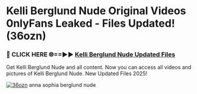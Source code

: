 # Kelli Berglund Nude Original Videos 0nlyFans Leaked - Files Updated! (36ozn)

<h3>🔴 CLICK HERE 🌐==►► <a href="https://tinyurl.com/4mcuefdz" rel="nofollow">Kelli Berglund Nude Updated Files</a></h3>

Get Kelli Berglund Nude and all content. Now you can access all videos and pictures of Kelli Berglund Nude. New Updated Files 2025!

[![36ozn](https://i.imgur.com/StAQSOY.gif)](https://tinyurl.com/4mcuefdz)
anna sophia berglund nude